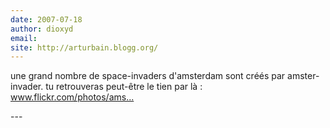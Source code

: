 ```yaml
---
date: 2007-07-18
author: dioxyd
email: 
site: http://arturbain.blogg.org/
---
```


<p>une grand nombre de space-invaders d'amsterdam sont créés par amster-invader. tu retrouveras peut-être le tien par là : <a href="http://www.flickr.com/photos/amsterinvader/" title="http://www.flickr.com/photos/amsterinvader/" rel="nofollow">www.flickr.com/photos/ams...</a></p>
---